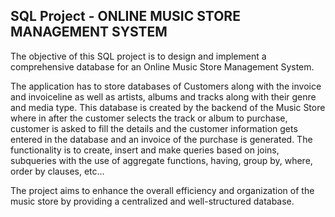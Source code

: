SQL Project - ONLINE MUSIC STORE MANAGEMENT SYSTEM
--------------------------------------------------

The objective of this SQL project is to design and implement a comprehensive
database for an Online Music Store Management System.

The application has to store databases of Customers along with the invoice and
invoiceline as well as artists, albums and tracks along with their genre and media type.
This database is created by the backend of the Music Store where in after the
customer selects the track or album to purchase, customer is asked to fill the details
and the customer information gets entered in the database and an invoice of the
purchase is generated. The functionality is to create, insert and make queries based
on joins, subqueries with the use of aggregate functions, having, group by, where,
order by clauses, etc...

The project aims to enhance the overall efficiency and organization of the music
store by providing a centralized and well-structured database.
